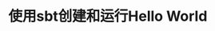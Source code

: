 使用sbt创建和运行Hello World
===================================================================================
